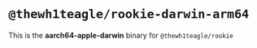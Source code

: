 # `@thewh1teagle/rookie-darwin-arm64`

This is the **aarch64-apple-darwin** binary for `@thewh1teagle/rookie`
